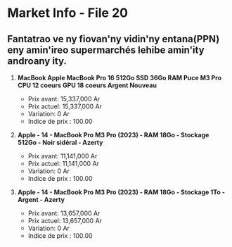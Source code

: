 # Market Info - File 20

## Fantatrao ve ny fiovan'ny vidin'ny entana(PPN) eny amin'ireo supermarchés lehibe amin'ity androany ity.

1. **MacBook Apple MacBook Pro 16 512Go SSD 36Go RAM Puce M3 Pro CPU 12 coeurs GPU 18 coeurs Argent Nouveau**
   - Prix avant: 15,337,000 Ar
   - Prix actuel: 15,337,000 Ar
   - Variation: 0 Ar
   - Indice de prix : 100.00

2. **Apple - 14 - MacBook Pro M3 Pro (2023) - RAM 18Go - Stockage 512Go - Noir sidéral - Azerty**
   - Prix avant: 11,141,000 Ar
   - Prix actuel: 11,141,000 Ar
   - Variation: 0 Ar
   - Indice de prix : 100.00

3. **Apple - 14 - MacBook Pro M3 Pro (2023) - RAM 18Go - Stockage 1To - Argent - Azerty**
   - Prix avant: 13,657,000 Ar
   - Prix actuel: 13,657,000 Ar
   - Variation: 0 Ar
   - Indice de prix : 100.00

